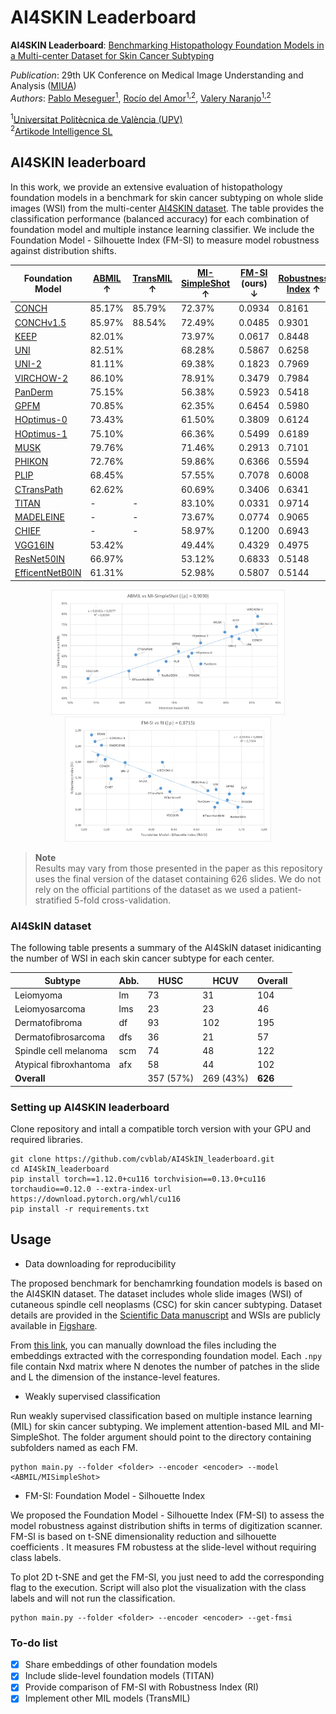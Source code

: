 # AI4SKIN Leaderboard

**AI4SKIN Leaderboard**: [Benchmarking Histopathology Foundation Models in a Multi-center Dataset for Skin Cancer Subtyping](https://doi.org/10.1007/978-3-031-98688-8_2)

_Publication_: 29th UK Conference on Medical Image Understanding and Analysis ([MIUA](https://conferences.leeds.ac.uk/miua/))  
_Authors_: [Pablo Meseguer<sup>1</sup>](https://scholar.google.es/citations?user=4r9lgdAAAAAJ&hl=es&oi=ao), [Rocío del Amor<sup>1,2</sup>](https://scholar.google.es/citations?user=CPCZPNkAAAAJ&hl=es&oi=ao), [Valery Naranjo<sup>1,2</sup>](https://scholar.google.com/citations?user=jk4XsG0AAAAJ&hl=es&oi=ao)

<sup>1</sup>[Universitat Politècnica de València (UPV)](https://www.upv.es/)  
<sup>2</sup>[Artikode Intelligence SL](https://www.artikode.com/)

## AI4SKIN leaderboard

In this work, we provide an extensive evaluation of histopathology foundation models in a benchmark for skin cancer subtyping on whole slide images (WSI) from the multi-center [AI4SKIN dataset](https://doi.org/10.1038/s41597-025-05108-3).
The table provides the classification performance (balanced accuracy) for each combination of foundation model and multiple instance learning classifier. We include the Foundation Model - Silhouette Index (FM-SI) to measure model robustness against distribution shifts.

| Foundation Model                                             | [ABMIL](https://proceedings.mlr.press/v80/ilse18a.html) ↑ | [TransMIL](https://doi.org/10.48550/arXiv.2106.00908) ↑ | [MI-SimpleShot](https://doi.org/10.1038/s41591-024-02857-3) ↑ | [FM-SI](https://doi.org/10.1007/978-3-031-98688-8_2) (ours) ↓ | [Robustness Index](https://doi.org/10.48550/arXiv.2501.18055) ↑ |
|--------------------------------------------------------------|-----------------------------------------------------------|---------------------------------------------------------|---------------------------------------------------------------|---------------------------------------------------------------|-----------------------------------------------------------------|
| [CONCH](https://doi.org/10.1038/s41591-024-02856-4)          | 85.17%                                                    | 85.79%                                                  | 72.37%                                                        | 0.0934                                                        | 0.8161                                                          |
| [CONCHv1.5](https://doi.org/10.48550/arXiv.2411.19666)       | 85.97%                                                    | 88.54%                                                  | 72.49%                                                        | 0.0485                                                        | 0.9301                                                          |
| [KEEP](https://doi.org/10.48550/arXiv.2412.13126)            | 82.01%                                                    |                                                         | 73.97%                                                        | 0.0617                                                        | 0.8448                                                          |
| [UNI](https://doi.org/10.1038/s41591-024-02857-3)            | 82.51%                                                    |                                                         | 68.28%                                                        | 0.5867                                                        | 0.6258                                                          |
| [UNI-2](https://doi.org/10.1038/s41591-024-02857-3)          | 81.11%                                                    |                                                         | 69.38%                                                        | 0.1823                                                        | 0.7969                                                          |
| [VIRCHOW-2](https://doi.org/10.48550/arXiv.2408.00738)       | 86.10%                                                    |                                                         | 78.91%                                                        | 0.3479                                                        | 0.7984                                                          |
| [PanDerm](https://doi.org/10.1038/s41591-025-03747-y)        | 75.15%                                                    |                                                         | 56.38%                                                        | 0.5923                                                        | 0.5418                                                          |
| [GPFM](https://doi.org/10.48550/arXiv.2407.18449)            | 70.85%                                                    |                                                         | 62.35%                                                        | 0.6454                                                        | 0.5980                                                          |
| [HOptimus-0](https://www.bioptimus.com/)                     | 73.43%                                                    |                                                         | 61.50%                                                        | 0.3809                                                        | 0.6124                                                          |
| [HOptimus-1](https://www.bioptimus.com/h-optimus-1)          | 75.10%                                                    |                                                         | 66.36%                                                        | 0.5499                                                        | 0.6189                                                          |
| [MUSK](https://doi.org/10.1038/s41586-024-08378-w)           | 79.76%                                                    |                                                         | 71.46%                                                        | 0.2913                                                        | 0.7101                                                          |
| [PHIKON](https://doi.org/10.48550/arXiv.2409.09173)          | 72.76%                                                    |                                                         | 59.86%                                                        | 0.6366                                                        | 0.5594                                                          |
| [PLIP](https://doi.org/10.1038/s41591-023-02504-3)           | 68.45%                                                    |                                                         | 57.55%                                                        | 0.7078                                                        | 0.6008                                                          |
| [CTransPath](https://doi.org/10.1016/j.media.2022.102559)    | 62.62%                                                    |                                                         | 60.69%                                                        | 0.3406                                                        | 0.6341                                                          |
| [TITAN](https://doi.org/10.48550/arXiv.2411.19666)           | -                                                         | -                                                       | 83.10%                                                        | 0.0331                                                        | 0.9714                                                          |
| [MADELEINE](https://doi.org/10.1007/978-3-031-73414-4_2)     | -                                                         | -                                                       | 73.67%                                                        | 0.0774                                                        | 0.9065                                                          |
| [CHIEF](https://doi.org/10.1038/s41586-024-07894-z)          | -                                                         | -                                                       | 58.97%                                                        | 0.1200                                                        | 0.6943                                                          |
| [VGG16IN](https://doi.org/10.48550/arXiv.1409.1556)          | 53.42%                                                    |                                                         | 49.44%	                                                       | 0.4329                                                        | 0.4975                                                          |
| [ResNet50IN](https://doi.org/10.1109/CVPR.2016.90)           | 66.97%                                                    |                                                         | 53.12%                                                        | 0.6833                                                        | 0.5148                                                          |
| [EfficentNetB0IN](https://doi.org/10.48550/arXiv.1905.11946) | 61.31%                                                    |                                                         | 52.98%                                                        | 0.5807                                                        | 0.5144                                                          |

<p align="center">
  <img src="assets/performance_metrics.png" alt="Imagen 1" height="200"/>
  <img src="assets/shift_metrics.png" alt="Imagen 2" height="200"/>
</p>

> **Note**  
> Results may vary from those presented in the paper as this repository uses the final version of the dataset containing 626 slides. We do not rely on the official partitions of the dataset as we used a patient-stratified 5-fold cross-validation. 

### AI4SkIN dataset

The following table presents a summary of the AI4SkIN dataset inidicanting the number of WSI in each skin cancer subtype for each center. 

| **Subtype**            | **Abb.** | **HUSC**  | **HCUV**  | **Overall** |
|------------------------|----------|-----------|-----------|-------------|
| Leiomyoma              | lm       | 73        | 31        | 104         |
| Leiomyosarcoma         | lms      | 23        | 23        | 46          |
| Dermatofibroma         | df       | 93        | 102       | 195         |
| Dermatofibrosarcoma    | dfs      | 36        | 21        | 57          |
| Spindle cell melanoma  | scm      | 74        | 48        | 122         |
| Atypical fibroxhantoma | afx      | 58        | 44        | 102         |
| **Overall**            |          | 357 (57%) | 269 (43%) | **626**     | 

### Setting up AI4SKIN leaderboard

Clone repository and intall a compatible torch version with your GPU and required libraries.

```
git clone https://github.com/cvblab/AI4SkIN_leaderboard.git
cd AI4SkIN_leaderboard
pip install torch==1.12.0+cu116 torchvision==0.13.0+cu116 torchaudio==0.12.0 --extra-index-url https://download.pytorch.org/whl/cu116
pip install -r requirements.txt
```

## Usage

* Data downloading for reproducibility

The proposed benchmark for benchamrking foundation models is based on the AI4SKIN dataset. The dataset includes whole slide images (WSI) of cutaneous spindle cell neoplasms (CSC) for skin cancer subtyping. Dataset details are provided in the [Scientific Data manuscript](https://doi.org/10.1038/s41597-025-05108-3) and WSIs are publicly available in [Figshare](https://doi.org/10.6084/m9.figshare.27118035).

From [this link](https://upvedues-my.sharepoint.com/:f:/g/personal/pabmees_upv_edu_es/EnVgZJtckMdJoPvDnqd3REUB_Oany7p6zFlQIwm3MQBLow?e=Mr8Sfg), you can manually download the files including the embeddings extracted with the corresponding foundation model. Each `.npy` file contain Nxd matrix where N denotes the number of patches in the slide and L the dimension of the instance-level features. 

* Weakly supervised classification 

Run weakly supervised classification based on multiple instance learning (MIL) for skin cancer subtyping. We implement attention-based MIL and MI-SimpleShot. The folder argument should point to the directory containing subfolders named as each FM.
```
python main.py --folder <folder> --encoder <encoder> --model <ABMIL/MISimpleShot>
```

* FM-SI: Foundation Model - Silhouette Index

We proposed the Foundation Model - Silhouette Index (FM-SI) to assess the model robustness against distribution shifts in terms of digitization scanner. FM-SI is based on t-SNE  dimensionality reduction and silhouette coefficients . It measures FM robustess at the slide-level without requiring class labels.

To plot 2D t-SNE and get the FM-SI, you just need to add the corresponding flag to the execution. Script will also plot the visualization with the class labels and will not run the classification. 

```
python main.py --folder <folder> --encoder <encoder> --get-fmsi
```

### To-do list

- [x] Share embeddings of other foundation models
- [x] Include slide-level foundation models (TITAN)
- [x] Provide comparison of FM-SI with Robustness Index (RI)
- [x] Implement other MIL models (TransMIL)